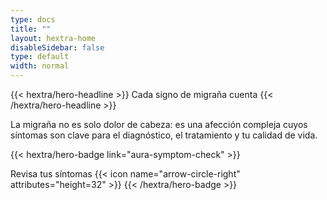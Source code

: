 ```yaml
---
type: docs
title: ""
layout: hextra-home
disableSidebar: false
type: default
width: normal
---
```



<!-- markdownlint-disable MD033 MD034-->

<div class="hx-mt-6 hx-mb-6">
{{< hextra/hero-headline >}}
Cada signo de migraña cuenta
{{< /hextra/hero-headline >}}
</div>


La migraña no es solo dolor de cabeza: es una afección compleja cuyos síntomas son clave para el diagnóstico, el tratamiento y tu calidad de vida.


{{< hextra/hero-badge link="aura-symptom-check" >}}
  <div class="hx-w-2 hx-h-2 hx-rounded-full hx-bg-primary-400"></div>
  <span class="hx-text-lg">Revisa tus síntomas</span>
  {{< icon name="arrow-circle-right" attributes="height=32" >}}
{{< /hextra/hero-badge >}}
